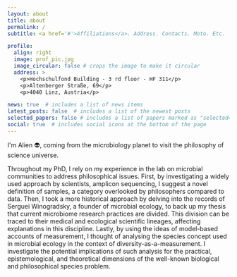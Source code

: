 ```yaml
---
layout: about
title: about
permalink: /
subtitle: <a href='#'>Affiliations</a>. Address. Contacts. Moto. Etc.

profile:
  align: right
  image: prof_pic.jpg
  image_circular: false # crops the image to make it circular
  address: >
    <p>Hochschulfond Building - 3 rd floor - HF 311</p>
    <p>Altenberger Straße, 69</p>
    <p>4040 Linz, Austria</p>

news: true  # includes a list of news items
latest_posts: false  # includes a list of the newest posts
selected_papers: false # includes a list of papers marked as "selected={true}"
social: true  # includes social icons at the bottom of the page
---
```


I'm Alien 👽, coming from the microbiology planet to visit the philosophy of science universe.

Throughout my PhD, I rely on my experience in the lab on microbial communities to address philosophical issues. First, by investigating a widely used approach by scientists, amplicon sequencing, I suggest a novel definition of samples, a category overlooked by philosophers compared to data. Then, I took a more historical approach by delving into the records of Sergueï Winogradsky, a founder of microbial ecology, to back up my thesis that current microbiome research practices are divided. This division can be traced to their medical and ecological scientific lineages, affecting explanations in this discipline. Lastly, by using the ideas of model-based accounts of measurement, I thought of analysing the species concept used in microbial ecology in the context of diversity-as-a-measurement. I investigate the potential implications of such analysis for the practical, epistemological, and theoretical dimensions of the well-known biological and philosophical species problem.
